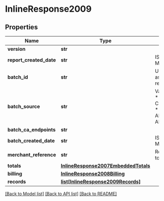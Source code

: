 # InlineResponse2009

## Properties
Name | Type | Description | Notes
------------ | ------------- | ------------- | -------------
**version** | **str** |  | [optional] 
**report_created_date** | **str** | ISO-8601 format: yyyy-MM-ddTHH:mm:ssZ | [optional] 
**batch_id** | **str** | Unique identification number assigned to the submitted request. | [optional] 
**batch_source** | **str** | Valid Values:   * SCHEDULER   * TOKEN_API   * CREDIT_CARD_FILE_UPLOAD   * AMEX_REGSITRY   * AMEX_REGISTRY_API   * AMEX_MAINTENANCE  | [optional] 
**batch_ca_endpoints** | **str** |  | [optional] 
**batch_created_date** | **str** | ISO-8601 format: yyyy-MM-ddTHH:mm:ssZ | [optional] 
**merchant_reference** | **str** | Reference used by merchant to identify batch. | [optional] 
**totals** | [**InlineResponse2007EmbeddedTotals**](InlineResponse2007EmbeddedTotals.md) |  | [optional] 
**billing** | [**InlineResponse2008Billing**](InlineResponse2008Billing.md) |  | [optional] 
**records** | [**list[InlineResponse2009Records]**](InlineResponse2009Records.md) |  | [optional] 

[[Back to Model list]](../README.md#documentation-for-models) [[Back to API list]](../README.md#documentation-for-api-endpoints) [[Back to README]](../README.md)


